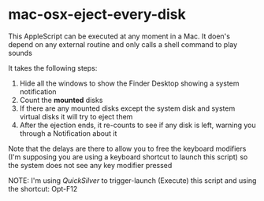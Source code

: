 # mac-osx-eject-every-disk

This AppleScript can be executed at any moment in a Mac.
It doen's depend on any external routine and only calls a shell command to
  play sounds



It takes the following steps:

1. Hide all the windows to show the Finder Desktop showing a system notification
2. Count the **mounted** disks
3. If there are any mounted disks except the system disk and system virtual
   disks it will try to eject them
4. After the ejection ends, it re-counts to see if any disk is left, warning you through a Notification about it

Note that the delays are there to allow you to free the keyboard modifiers
(I'm supposing you are using a keyboard shortcut to launch this script) so
the system does not see any key modifier pressed

NOTE: I'm using *QuickSilver* to trigger-launch (Execute) this script and using the shortcut: Opt-F12